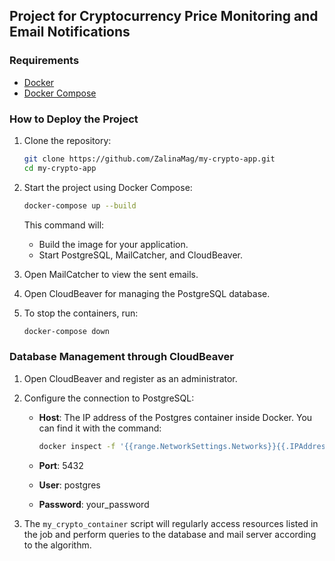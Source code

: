 ## Project for Cryptocurrency Price Monitoring and Email Notifications

### Requirements

- [Docker](https://www.docker.com/)
- [Docker Compose](https://docs.docker.com/compose/)

### How to Deploy the Project

1. Clone the repository:

   ```bash
   git clone https://github.com/ZalinaMag/my-crypto-app.git
   cd my-crypto-app
   ```

2. Start the project using Docker Compose:
   
   ```bash
   docker-compose up --build
   ```

   This command will:
   - Build the image for your application.
   - Start PostgreSQL, MailCatcher, and CloudBeaver.

3. Open MailCatcher to view the sent emails.

4. Open CloudBeaver for managing the PostgreSQL database.

5. To stop the containers, run:
   
   ```bash
   docker-compose down
   ```

### Database Management through CloudBeaver

1. Open CloudBeaver and register as an administrator.
2. Configure the connection to PostgreSQL:
   - **Host**: The IP address of the Postgres container inside Docker. You can find it with the command: 

     ```bash
     docker inspect -f '{{range.NetworkSettings.Networks}}{{.IPAddress}}{{end}}' postgres
     ```

   - **Port**: 5432
   - **User**: postgres
   - **Password**: your_password

6. The `my_crypto_container` script will regularly access resources listed in the job and perform queries to the database and mail server according to the algorithm.
